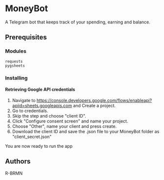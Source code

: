 # MoneyBot

A Telegram bot that keeps track of your spending, earning and balance.

## Prerequisites

### Modules
```
requests
pygsheets
```

### Installing

#### Retrieving Google API credentials

1. Navigate to https://console.developers.google.com/flows/enableapi?apiid=sheets.googleapis.com and Create a project.
2. Go to credentials.
3. Skip the step and choose "client ID".
4. Click "Configure consent screen" and name your project.
5. Choose "Other", name your client and press create.
6. Download the client ID and save the .json file to your MoneyBot folder as "client_secret.json"

You are now ready to run the app

## Authors

R-BRMN
